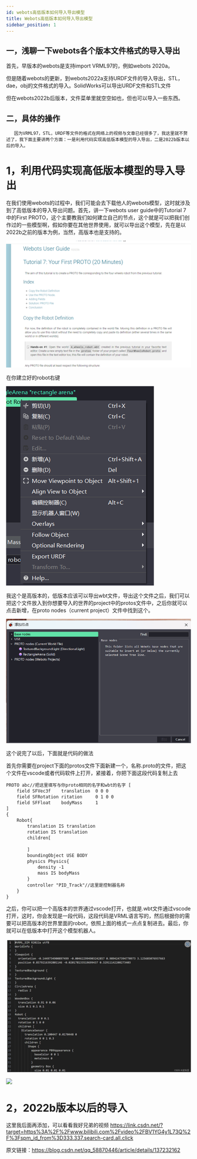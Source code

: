 ```yaml
---
id: webots高低版本如何导入导出模型
title: Webots高低版本如何导入导出模型
sidebar_position: 1
---
```


## 一，浅聊一下webots各个版本文件格式的导入导出
首先，早版本的webots是支持import VRML97的，例如webots 2020a。

但是随着webots的更新，到webots2022a支持URDF文件的导入导出，STL，dae，obj的文件格式的导入。SolidWorks可以导出URDF文件和STL文件

但在webots2022b后版本，文件菜单里就空空如也，但也可以导入一些东西。

## 二，具体的操作
       因为VRML97，STL，URDF等文件的格式在网络上的视频与文章已经很多了，我这里就不赘述了，我下面主要讲两个方面：一是利用代码实现高低版本模型的导入导出，二是2022b版本以后的导入。

# 1，利用代码实现高低版本模型的导入导出
在我们使用webots的过程中，我们可能会去下载他人的webots模型，这时就涉及到了高低版本的导入导出问题。首先，讲一下webots user guide中的Tutorial 7中的First PROTO，这个主要教我们如何建立自己的节点，这个就是可以把我们创作过的一些模型啊，假如你要在其他世界使用，就可以导出这个模型，先在是以2022b之前的版本为例，当然，高版本也是支持的。

![](./img/1.png)

在你建立好的robot右键

![](./img/2.png)

我这个是高版本的，低版本应该可以导出wbt文件，导出这个文件之后，我们可以把这个文件放入到你想要导入的世界的project中的protos文件中，之后你就可以点击新增，在proto nodes（current project）文件中找到这个。

![](./img/3.png)

这个说完了以后，下面就是代码的做法

首先你需要在project下面的protos文件下面新建一个，名称.proto的文件，把这个文件在vscode或者代码软件上打开，紧接着，你把下面这段代码复制上去

```
PROTO abc//把这里填写与你proto相同的名字和wbt的名字 [
    field SFVec3f    translation  0 0 0
    field SFRotation ritation     0 1 0 0
    field SFFloat    bodyMass     1
]
{
    Robot{
        translation IS translation
        rotation IS translation
        children[
            
        ]
        boundingObject USE BODY
        physics Physics{
            density -1
            mass IS bodyMass
        }
        controller "PID_Track"//这里是控制器名称
    }
}
```

之后，你可以把一个高版本的世界通过vscode打开，也就是.wbt文件通过vscode打开，这时，你会发现是一段代码，这段代码是VRML语言写的，然后根据你的需要可以把高版本的世界里面的robot，依照上面的格式一点点复制进去。最后，你就可以在低版本中打开这个模型机器人。

![](./img/4.png)

![](https://crp.top/img/20200605163136.png)

# 2，2022b版本以后的导入
这里我后面再添加，可以看看我好兄弟的视频
https://link.csdn.net/?target=https%3A%2F%2Fwww.bilibili.com%2Fvideo%2FBV1YG4y1L73Q%2F%3Fspm_id_from%3D333.337.search-card.all.click

原文链接：https://blog.csdn.net/qq_58870446/article/details/137232162

